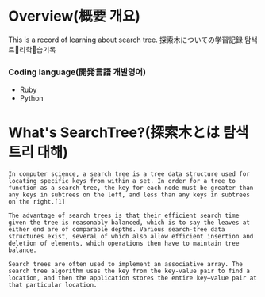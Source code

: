 # Overview(概要 개요)
This is a record of learning about search tree.
探索木についての学習記録
탐색트리학습기록

### Coding language(開発言語 개발영어)
 - Ruby
 - Python

# What's SearchTree?(探索木とは 탐색트리 대해)
```:wikipedia
In computer science, a search tree is a tree data structure used for locating specific keys from within a set. In order for a tree to function as a search tree, the key for each node must be greater than any keys in subtrees on the left, and less than any keys in subtrees on the right.[1]

The advantage of search trees is that their efficient search time given the tree is reasonably balanced, which is to say the leaves at either end are of comparable depths. Various search-tree data structures exist, several of which also allow efficient insertion and deletion of elements, which operations then have to maintain tree balance.

Search trees are often used to implement an associative array. The search tree algorithm uses the key from the key-value pair to find a location, and then the application stores the entire key–value pair at that particular location.
````
